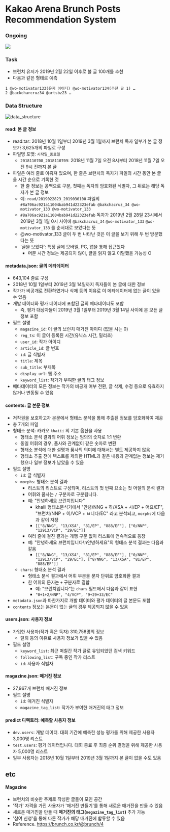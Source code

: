 # Kakao Arena Brunch Posts Recommendation System
### Ongoing
![](https://github.com/iloveslowfood/KakaoBrunchRS/blob/main/images/structure.jpg?raw=true)

### Task
- 브런치 유저가 2019년 2월 22일 이후로 볼 글 100개를 추천
- 다음과 같은 형태로 예측
```
1 @wo-motivator133(유저 아이디) @wo-motivator134(추천 글 1) …
2 @backcharcruz34 @artsbz23 …
```


### Data Structure

![data_structure](https://github.com/iloveslowfood/KakaoBrunchRS/blob/main/images/data_structure.jpg?raw=true)

#### read: 본 글 정보
- read.tar: 2018년 10월 1일부터 2019년 3월 1일까지 브런치 독자 일부가 본 글 정보가 3,625개의 파일로 구성
- 파일명 포맷: `시작일_종료일`
    - `2018110708_2018110709`: 2018년 11월 7일 오전 8시부터 2018년 11월 7일 오전 9시 전까지 본 글
- 파일은 여러 줄로 이뤄져 있으며, 한 줄은 브런치의 독자가 파일의 시간 동안 본 글을 시간 순으로 기록한 것
    - 한 줄 정보는 공백으로 구분, 첫째는 독자의 암호화된 식별자, 그 뒤로는 해당 독자가 본 글 정보
    - 예: `read/2019022823_2019030100` 파일의  
    `#8a706ac921a11004bab941d22323efab @bakchacruz_34 @wo-motivator_133 @wo-motivator_133`
    - `#8a706ac921a11004bab941d22323efab` 독자가 2019년 2월 28일 23시에서 2019년 3월 1일 0시 사이에 `@bakchacruz_34` `@wo-motivator_133` `@wo-motivator_133` 를 순서대로 보았다는 뜻
    - @wo-motivator_133 글이 두 번 나타난 것은 이 글을 보기 위해 두 번 방문했다는 뜻
    - '글을 보았다': 특정 글에 모바일, PC, 앱을 통해 접근했다
        - 머문 시간 정보는 제공되지 않아, 글을 읽지 않고 이탈했을 가능성 O
        
#### metadata.json: 글의 메타데이터
- 643,104 줄로 구성
- 2018년 10월 1일부터 2019년 3월 14일까지 독자들이 본 글에 대한 정보
- 작가가 비공개로 전환하였거나 삭제 등의 이유로 이 메타데이터에 없는 글이 있을 수 있음
- 개발 데이터와 평가 데이터에 포함된 글의 메타데이터도 포함
    - 즉, 평가 대상자들이 2019년 3월 1일부터 2019년 3월 14일 사이에 본 모든 글 정보 포함
- 필드 설명
    - `magazine_id`: 이 글의 브런치 매거진 아이디 (없을 시는 0)
    - `reg_ts`: 이 글이 등록된 시간(유닉스 시간, 밀리초)
    - `user_id`: 작가 아이디
    - `article_id`: 글 번호
    - `id`: 글 식별자
    - `title`: 제목
    - `sub_title`: 부제목
    - `display_url`: 웹 주소
    - `keyword_list`: 작가가 부여한 글의 태그 정보
- 메타데이터의 모든 정보는 작가의 비공개 여부 전환, 글 삭제, 수정 등으로 유효하지 않거나 변동될 수 있음

#### contents: 글 본문 정보
- 저작권을 보호하고자 본문에서 형태소 분석을 통해 추출된 정보를 암호화하여 제공
- 총 7개의 파일
- 형태소 분석: 카카오 `khaiii` 의 기본 옵션을 사용
    - 형태소 분석 결과의 어휘 정보는 임의의 숫자로 1:1 변환
    - 동일 어휘의 경우, 품사와 관계없이 같은 숫자로 변환
    - 형태소 분석에 대한 설명과 품사의 의미에 대해서는 별도 제공하지 않음
    - 형태소 추출 전에 텍스트를 제외한 HTML과 같은 내용과 관계없는 정보는 제거 했으나 일부 정보가 남았을 수 있음
- 필드 설명
    - `id`: 글 식별자
    - `morphs`: 형태소 분석 결과
        - 리스트의 리스트로 구성되며, 리스트의 첫 번째 요소는 첫 어절의 분석 결과
        - 어휘와 품사는 `/` 구분자로 구분됩니다.
        - 예: "안녕하세요 브런치입니다"
            - khaiii 형태소분석기에서 "안녕/NNG + 하/XSA + 시/EP + 어요/EF", "브런치/NNP + 이/VCP + ㅂ니다/EC" 라고 분석되고, `morphs`에 다음과 같이 저장
            - `[["8/NNG", "13/XSA", "81/EP", "888/EF"], ["0/NNP", "12913/VCP", "29/EC"]]`
        - 여러 줄에 걸친 결과는 개행 구분 없이 리스트에 연속적으로 등장
        - 예: "안녕하세요 브런치입니다\n안녕하세요"의 형태소 분석 결과는 다음과 같음
            - `[["8/NNG", "13/XSA", "81/EP", "888/EF"], ["0/NNP", "12913/VCP", "29/EC"], ["8/NNG", "13/XSA", "81/EP", "888/EF"]]`
    - `chars`: 형태소 분석 결과
        - 형태소 분석 결과에서 어휘 부분을 문자 단위로 암호화환 결과
        - 한 어휘의 문자는 `+` 구분자로 결합
            - 예: "브런치입니다"는 `chars` 필드에서 다음과 같이 표현
            - `"0+1+2/NNP", "4/VCP", "9+29+33/EC"`
- `metadata.json`과 마찬가지로 개발 데이터와 평가 데이터의 글 본문도 포함
- `contents` 정보는 본문이 없는 글의 경우 제공되지 않을 수 있음

#### users.json: 사용자 정보
- 가입한 사용자(작가 혹은 독자) 310,758명의 정보
    - 탈퇴 등의 이유로 사용자 정보가 없을 수 있음
- 필드 설명
    - `keyword_list`: 최근 며칠간 작가 글로 유입되었던 검색 키워드
    - `following_list`: 구독 중인 작가 리스트
    - `id`: 사용자 식별자

#### magazine.json: 매거진 정보
- 27,967개 브런치 매거진 정보
- 필드 설명
    - `id`: 매거진 식별자
    - `magazine_tag_list`: 작가가 부여한 매거진의 태그 정보

#### predict 디렉토리: 예측할 사용자 정보
- `dev.users`: 개발 데이터. 대회 기간에 예측한 성능 평가를 위해 제공한 사용자 3,000명 리스트
- `test.users`: 평가 데이터입니다. 대회 종료 후 최종 순위 결정을 위해 제공한 사용자 5,000명 리스트
- 일부 사용자는 2018년 10월 1일부터 2019년 3월 1일까지 본 글이 없을 수도 있음

## etc

#### Magazine

- 브런치의 비슷한 주제로 작성한 글들이 모인 공간
- '작가' 자격을 가진 사용자가 '매거진 만들기'를 통해 새로운 매거진을 만들 수 있음
- 새로운 매거진을 만들 때 **매거진의 태그(`megazine_tag_list`)** 추가 가능
- '참여 신청'을 통해 다른 작가가 해당 매거진에 합류할 수 있음
- Reference. https://brunch.co.kr/@brunch/4

